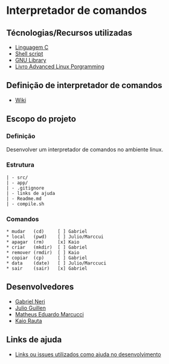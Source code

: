 # Interpretador de comandos

## Técnologias/Recursos utilizadas
- [Linguagem C](https://pt.wikipedia.org/wiki/C_(linguagem_de_programa%C3%A7%C3%A3o))
- [Shell script](https://www.devmedia.com.br/introducao-ao-shell-script-no-linux/25778)
- [GNU Library](http://www.gnu.org/software/libc/manual/html_node/index.html)
- [Livro Advanced Linux Porgramming](http://docs.linux.cz/programming/other/ALP/advanced-linux-programming.pdf)

## Definição de interpretador de comandos
- [Wiki](https://pt.wikipedia.org/wiki/Interpretador_de_comandos)

## Escopo do projeto

  ### Definição
  Desenvolver um interpretador de comandos no ambiente linux.

  ### Estrutura
    | - src/
    | - app/
    | - .gitignore
    | - links de ajuda
    | - Readme.md
    | - compile.sh

  ### Comandos
    * mudar   (cd)     [ ] Gabriel
    * local   (pwd)    [ ] Julio/Marccui  
    * apagar  (rm)     [x] Kaio
    * criar   (mkdir)  [ ] Gabriel
    * remover (rmdir)  [ ] Kaio
    * copiar  (cp)     [ ] Gabriel
    * data    (date)   [ ] Julio/Marccuci
    * sair    (sair)   [x] Gabriel

## Desenvolvedores
 - [Gabriel Neri](https://www.linkedin.com/in/nerigabriel/)
 - [Julio Guillen]()
 - [Matheus Eduardo Marcucci]()
 - [Kaio Rauta](https://www.linkedin.com/in/kaio-rauta/)

## Links de ajuda
 - [Links ou issues utilizados como ajuda no desenvolvimento](https://github.com/neriGabriel/interpretador_de_comandos/blob/master/Links%20de%20ajuda.md)
